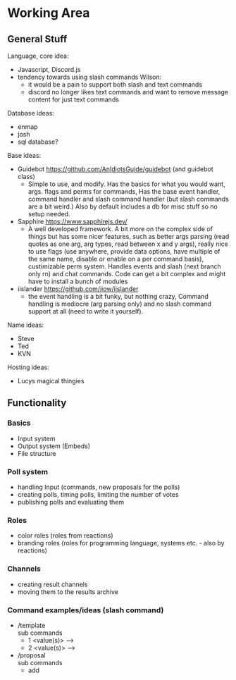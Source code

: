 # Working Area
## General Stuff
Language, core idea:
- Javascript, Discord.js
- tendency towards using slash commands
  Wilson:
  - it would be a pain to support both slash and text commands
  - discord no longer likes text commands and want to remove message content for just text commands

Database ideas:
- enmap
- josh
- sql database?

Base ideas:
- Guidebot https://github.com/AnIdiotsGuide/guidebot (and guidebot class)
  - Simple to use, and modify. Has the basics for what you would want, args. flags and perms for commands, Has the base event handler, command handler and slash command handler (but slash commands are a bit weird.) Also by default includes a db for misc stuff so no setup needed.
- Sapphire https://www.sapphirejs.dev/
  - A well developed framework. A bit more on the complex side of things but has some nicer features, such as better args parsing (read quotes as one arg, arg types, read between x and y args), really nice to use flags (use anywhere, provide data options, have multiple of the same name, disable or enable on a per command basis), custimizable perm system. Handles events and slash (next branch only rn) and chat commands. Code can get a bit complex and might have to install a bunch of modules
- iislander https://github.com/iiow/iislander
  - the event handling is a bit funky, but nothing crazy, Command handling is mediocre (arg parsing only) and no slash command support at all (need to write it yourself).

Name ideas:
- Steve
- Ted
- KVN

Hosting ideas:
- Lucys magical thingies

## Functionality
### Basics 
- Input system
- Output system (Embeds)
- File structure

### Poll system 
- handling Input (commands, new proposals for the polls)
- creating polls, timing polls, limiting the number of votes
- publishing polls and evaluating them 

### Roles
- color roles (roles from reactions)
- branding roles (roles for programming language, systems etc. - also by reactions)

### Channels 
- creating result channels 
- moving them to the results archive

### Command examples/ideas (slash command)
- /template \
  sub commands
  - 1 <value(s)> --> <reply>
  - 2 <value(s)> --> <reply>
- /proposal \
  sub commands
  - add <title> <description> <sources> 
  - remove <title>
  - list --> returns a list of all proposals
